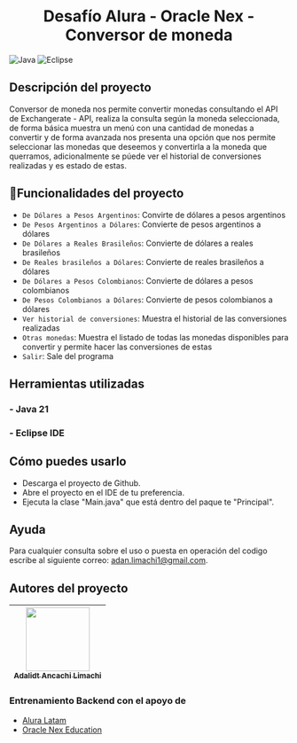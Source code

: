 <h1 align="center">Desafío Alura - Oracle Nex - Conversor de moneda</h1>

![Java](https://img.shields.io/badge/java-%23ED8B00.svg?style=for-the-badge&logo=openjdk&logoColor=white)  ![Eclipse](https://img.shields.io/badge/Eclipse-FE7A16.svg?style=for-the-badge&logo=Eclipse&logoColor=white)


## Descripción del proyecto

Conversor de moneda nos permite convertir monedas consultando el API de Exchangerate - API, realiza la consulta según la moneda seleccionada, de forma básica muestra un menú con una cantidad de monedas a convertir y de forma avanzada nos presenta una opción que nos permite seleccionar las monedas que deseemos y convertirla a la moneda que querramos, adicionalmente se púede ver el historial de conversiones realizadas y es estado de estas.

## :hammer:Funcionalidades del proyecto

- `De Dólares a Pesos Argentinos`: Convirte de dólares a pesos argentinos
- `De Pesos Argentinos a Dólares`: Convierte de pesos argentinos a dólares
- `De Dólares a Reales Brasileños`: Convierte de dólares a reales brasileños
- `De Reales brasileños a Dólares`: Convierte de reales brasileños a dólares
- `De Dólares a Pesos Colombianos`: Convierte de dólares a pesos colombianos
- `De Pesos Colombianos a Dólares`: Convierte de pesos colombianos a dólares
- `Ver historial de conversiones`: Muestra el historial de las conversiones realizadas
- `Otras monedas`: Muestra el listado de todas las monedas disponibles para convertir y permite hacer las conversiones de estas
- `Salir`: Sale del programa

## Herramientas utilizadas
### - Java 21
### - Eclipse IDE

## Cómo puedes usarlo
- Descarga el proyecto de Github.
- Abre el proyecto en el IDE de tu preferencia.
- Ejecuta la clase "Main.java" que está dentro del paque te "Principal".
  
## Ayuda
Para cualquier consulta sobre el uso o puesta en operación del codigo escribe al siguiente correo: [adan.limachi1@gmail.com](adan.limachi1@gmail.com).
## Autores del proyecto
| [<img src="https://avatars.githubusercontent.com/u/32920648?s=400&v=4" width=115><br><sub>Adalidt Ancachi Limachi</sub>](https://github.com/bihsu) |
| :---: |

### Entrenamiento Backend con el apoyo de 
- [Alura Latam](https://www.aluracursos.com/)
- [Oracle Nex Education](https://www.oracle.com/pe/education/oracle-next-education/)
